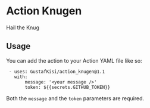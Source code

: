 # Action Knugen
 

Hail the Knug

 ## Usage

 You can add the action to your Action YAML file like so: 
 ```
  - uses: GustafKisi/action_knugen@1.1
    with:
        message: '<your message />'
        token: ${{secrets.GITHUB_TOKEN}}
```

Both the `message` and the  `token` parameters are required. 






